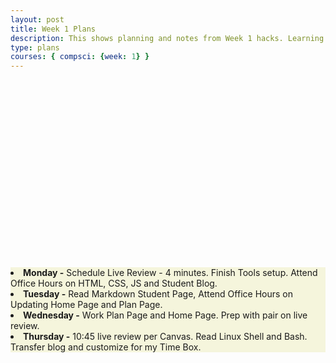 ```yaml
---
layout: post
title: Week 1 Plans
description: This shows planning and notes from Week 1 hacks. Learning outcome. Building a personal and running Github page.
type: plans
courses: { compsci: {week: 1} }
---
```


<html>
   <head>
   </head>

   <body>
      <div style = "position:relative; left:0px; top:300px; background-color:beige;">
  <li><b>Monday -</b> Schedule Live Review - 4 minutes. Finish Tools setup. Attend Office Hours on HTML, CSS, JS and Student Blog.</li>
  <li><b>Tuesday -</b> Read Markdown Student Page, Attend Office Hours on Updating Home Page and Plan Page.</li>
  <li><b>Wednesday -</b> Work Plan Page and Home Page. Prep with pair on live review.</li>
  <li><b>Thursday -</b> 10:45 live review per Canvas. Read Linux Shell and Bash. Transfer blog and customize for my Time Box.</li>
      </div>
   </body>
</html>
